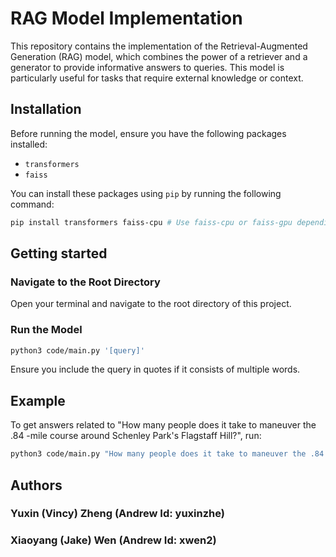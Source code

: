 # RAG Model Implementation

This repository contains the implementation of the Retrieval-Augmented Generation (RAG) model, which combines the power of a retriever and a generator to provide informative answers to queries. This model is particularly useful for tasks that require external knowledge or context.

## Installation

Before running the model, ensure you have the following packages installed:

- `transformers`
- `faiss`

You can install these packages using `pip` by running the following command:

```bash
pip install transformers faiss-cpu # Use faiss-cpu or faiss-gpu depending on your setup
```

## Getting started 

### Navigate to the Root Directory

Open your terminal and navigate to the root directory of this project.

### Run the Model
```bash
python3 code/main.py '[query]'
```
Ensure you include the query in quotes if it consists of multiple words.

## Example
To get answers related to "How many people does it take to maneuver the .84 -mile course around Schenley Park's Flagstaff Hill?", run:
```bash
python3 code/main.py "How many people does it take to maneuver the .84 -mile course around Schenley Park's Flagstaff Hill?"
```

## Authors
### Yuxin (Vincy) Zheng (Andrew Id: yuxinzhe)

### Xiaoyang (Jake) Wen (Andrew Id: xwen2)

